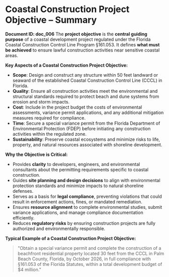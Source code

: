 # **Coastal Construction Project Objective – Summary**
**Document ID: doc_006**
The **project objective** is the **central guiding purpose** of a coastal development project regulated under the Florida Coastal Construction Control Line Program §161.053. It defines **what must be achieved** to ensure lawful construction activities near sensitive coastal areas.

**Key Aspects of a Coastal Construction Project Objective:**
- **Scope**: Design and construct any structure within 50 feet landward or seaward of the established Coastal Construction Control Line (CCCL) in Florida.
- **Quality**: Ensure all construction activities meet the environmental and structural standards required to protect beach and dune systems from erosion and storm impacts.
- **Cost**: Include in the project budget the costs of environmental assessments, variance permit applications, and any additional mitigation measures required for compliance.
- **Time**: Secure a special variance permit from the Florida Department of Environmental Protection (FDEP) before initiating any construction activities within the regulated zone.
- **Sustainability**: Preserve coastal ecosystems and minimize risks to life, property, and natural resources associated with shoreline development.

**Why the Objective is Critical:**
- Provides **clarity** to developers, engineers, and environmental consultants about the permitting requirements specific to coastal construction.
- Guides **site planning and design decisions** to align with environmental protection standards and minimize impacts to natural shoreline defenses.
- Serves as a basis for **legal compliance**, preventing violations that could result in enforcement actions, fines, or mandated remediation.
- Ensures **resource alignment** to complete environmental studies, submit variance applications, and manage compliance documentation efficiently.
- Reduces **regulatory risks** by ensuring construction projects are fully authorized and environmentally responsible.

**Typical Example of a Coastal Construction Project Objective:**
> "Obtain a special variance permit and complete the construction of a beachfront residential property located 30 feet from the CCCL in Palm Beach County, Florida, by October 2026, in full compliance with §161.053 of the Florida Statutes, within a total development budget of $4 million."

 